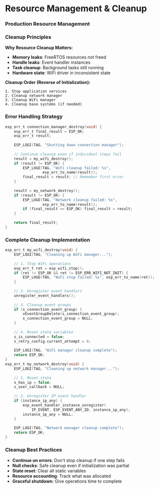 # Resource Management & Cleanup

### Production Resource Management

<div class="grid grid-cols-2 gap-8">

<div>

### Cleanup Principles

**Why Resource Cleanup Matters:**
- **Memory leaks**: FreeRTOS resources not freed
- **Handle leaks**: Event handler instances
- **Task cleanup**: Background tasks still running
- **Hardware state**: WiFi driver in inconsistent state

**Cleanup Order (Reverse of Initialization):**
```
1. Stop application services
2. Cleanup network manager
3. Cleanup WiFi manager  
4. Cleanup base systems (if needed)
```

### Error Handling Strategy
```c
esp_err_t connection_manager_destroy(void) {
    esp_err_t final_result = ESP_OK;
    esp_err_t result;
    
    ESP_LOGI(TAG, "Shutting down connection manager");
    
    // Continue cleanup even if individual steps fail
    result = my_wifi_destroy();
    if (result != ESP_OK) {
        ESP_LOGE(TAG, "WiFi cleanup failed: %s", 
                 esp_err_to_name(result));
        final_result = result; // Remember first error
    }
    
    result = my_network_destroy();
    if (result != ESP_OK) {
        ESP_LOGE(TAG, "Network cleanup failed: %s",
                 esp_err_to_name(result));
        if (final_result == ESP_OK) final_result = result;
    }
    
    return final_result;
}
```

</div>

<div>

### Complete Cleanup Implementation
```c
esp_err_t my_wifi_destroy(void) {
    ESP_LOGI(TAG, "Cleaning up WiFi manager...");
    
    // 1. Stop WiFi operations
    esp_err_t ret = esp_wifi_stop();
    if (ret != ESP_OK && ret != ESP_ERR_WIFI_NOT_INIT) {
        ESP_LOGE(TAG, "WiFi stop failed: %s", esp_err_to_name(ret));
    }
    
    // 2. Unregister event handlers
    unregister_event_handlers();
    
    // 3. Cleanup event groups
    if (s_connection_event_group) {
        vEventGroupDelete(s_connection_event_group);
        s_connection_event_group = NULL;
    }
    
    // 4. Reset state variables
    s_is_connected = false;
    s_retry_config.current_attempt = 0;
    
    ESP_LOGI(TAG, "WiFi manager cleanup complete");
    return ESP_OK;
}
esp_err_t my_network_destroy(void) {
    ESP_LOGI(TAG, "Cleaning up network manager...");
    
    // 1. Reset state
    s_has_ip = false;
    s_user_callback = NULL;
    
    // 2. Unregister IP event handler
    if (instance_ip_any) {
        esp_event_handler_instance_unregister(
            IP_EVENT, ESP_EVENT_ANY_ID, instance_ip_any);
        instance_ip_any = NULL;
    }
    
    ESP_LOGI(TAG, "Network manager cleanup complete");
    return ESP_OK;
}
```

</div>

</div>

### Cleanup Best Practices

- **Continue on errors**: Don't stop cleanup if one step fails
- **Null checks**: Safe cleanup even if initialization was partial
- **State reset**: Clear all static variables
- **Resource accounting**: Track what was allocated
- **Graceful shutdown**: Give operations time to complete
